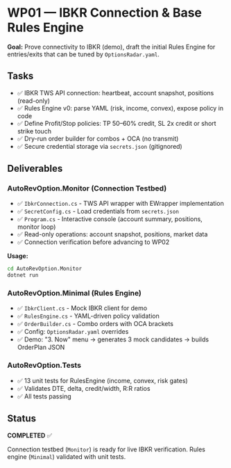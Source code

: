 # WP01 — IBKR Connection & Base Rules Engine

**Goal:** Prove connectivity to IBKR (demo), draft the initial Rules Engine for entries/exits that can be tuned by `OptionsRadar.yaml`.

## Tasks
- ✅ IBKR TWS API connection: heartbeat, account snapshot, positions (read-only)
- ✅ Rules Engine v0: parse YAML (risk, income, convex), expose policy in code
- ✅ Define Profit/Stop policies: TP 50–60% credit, SL 2x credit or short strike touch
- ✅ Dry-run order builder for combos + OCA (no transmit)
- ✅ Secure credential storage via `secrets.json` (gitignored)

## Deliverables

### AutoRevOption.Monitor (Connection Testbed)
- ✅ `IbkrConnection.cs` - TWS API wrapper with EWrapper implementation
- ✅ `SecretConfig.cs` - Load credentials from `secrets.json`
- ✅ `Program.cs` - Interactive console (account summary, positions, monitor loop)
- ✅ Read-only operations: account snapshot, positions, market data
- ✅ Connection verification before advancing to WP02

**Usage:**
```bash
cd AutoRevOption.Monitor
dotnet run
```

### AutoRevOption.Minimal (Rules Engine)
- ✅ `IbkrClient.cs` - Mock IBKR client for demo
- ✅ `RulesEngine.cs` - YAML-driven policy validation
- ✅ `OrderBuilder.cs` - Combo orders with OCA brackets
- ✅ Config: `OptionsRadar.yaml` overrides
- ✅ Demo: "3. Now" menu → generates 3 mock candidates → builds OrderPlan JSON

### AutoRevOption.Tests
- ✅ 13 unit tests for RulesEngine (income, convex, risk gates)
- ✅ Validates DTE, delta, credit/width, R:R ratios
- ✅ All tests passing

## Status
**COMPLETED** ✅

Connection testbed (`Monitor`) is ready for live IBKR verification. Rules engine (`Minimal`) validated with unit tests.